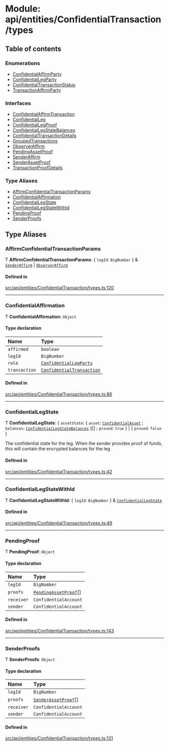# Module: api/entities/ConfidentialTransaction/types

## Table of contents

### Enumerations

- [ConfidentialAffirmParty](../wiki/api.entities.ConfidentialTransaction.types.ConfidentialAffirmParty)
- [ConfidentialLegParty](../wiki/api.entities.ConfidentialTransaction.types.ConfidentialLegParty)
- [ConfidentialTransactionStatus](../wiki/api.entities.ConfidentialTransaction.types.ConfidentialTransactionStatus)
- [TransactionAffirmParty](../wiki/api.entities.ConfidentialTransaction.types.TransactionAffirmParty)

### Interfaces

- [ConfidentialAffirmTransaction](../wiki/api.entities.ConfidentialTransaction.types.ConfidentialAffirmTransaction)
- [ConfidentialLeg](../wiki/api.entities.ConfidentialTransaction.types.ConfidentialLeg)
- [ConfidentialLegProof](../wiki/api.entities.ConfidentialTransaction.types.ConfidentialLegProof)
- [ConfidentialLegStateBalances](../wiki/api.entities.ConfidentialTransaction.types.ConfidentialLegStateBalances)
- [ConfidentialTransactionDetails](../wiki/api.entities.ConfidentialTransaction.types.ConfidentialTransactionDetails)
- [GroupedTransactions](../wiki/api.entities.ConfidentialTransaction.types.GroupedTransactions)
- [ObserverAffirm](../wiki/api.entities.ConfidentialTransaction.types.ObserverAffirm)
- [PendingAssetProof](../wiki/api.entities.ConfidentialTransaction.types.PendingAssetProof)
- [SenderAffirm](../wiki/api.entities.ConfidentialTransaction.types.SenderAffirm)
- [SenderAssetProof](../wiki/api.entities.ConfidentialTransaction.types.SenderAssetProof)
- [TransactionProofDetails](../wiki/api.entities.ConfidentialTransaction.types.TransactionProofDetails)

### Type Aliases

- [AffirmConfidentialTransactionParams](../wiki/api.entities.ConfidentialTransaction.types#affirmconfidentialtransactionparams)
- [ConfidentialAffirmation](../wiki/api.entities.ConfidentialTransaction.types#confidentialaffirmation)
- [ConfidentialLegState](../wiki/api.entities.ConfidentialTransaction.types#confidentiallegstate)
- [ConfidentialLegStateWithId](../wiki/api.entities.ConfidentialTransaction.types#confidentiallegstatewithid)
- [PendingProof](../wiki/api.entities.ConfidentialTransaction.types#pendingproof)
- [SenderProofs](../wiki/api.entities.ConfidentialTransaction.types#senderproofs)

## Type Aliases

### AffirmConfidentialTransactionParams

Ƭ **AffirmConfidentialTransactionParams**: { `legId`: `BigNumber`  } & [`SenderAffirm`](../wiki/api.entities.ConfidentialTransaction.types.SenderAffirm) \| [`ObserverAffirm`](../wiki/api.entities.ConfidentialTransaction.types.ObserverAffirm)

#### Defined in

[src/api/entities/ConfidentialTransaction/types.ts:120](https://github.com/PolymeshAssociation/polymesh-private-sdk/blob/297c67ce/src/api/entities/ConfidentialTransaction/types.ts#L120)

___

### ConfidentialAffirmation

Ƭ **ConfidentialAffirmation**: `Object`

#### Type declaration

| Name | Type |
| :------ | :------ |
| `affirmed` | `boolean` |
| `legId` | `BigNumber` |
| `role` | [`ConfidentialLegParty`](../wiki/api.entities.ConfidentialTransaction.types.ConfidentialLegParty) |
| `transaction` | [`ConfidentialTransaction`](../wiki/api.entities.ConfidentialTransaction.ConfidentialTransaction) |

#### Defined in

[src/api/entities/ConfidentialTransaction/types.ts:86](https://github.com/PolymeshAssociation/polymesh-private-sdk/blob/297c67ce/src/api/entities/ConfidentialTransaction/types.ts#L86)

___

### ConfidentialLegState

Ƭ **ConfidentialLegState**: { `assetState`: { `asset`: [`ConfidentialAsset`](../wiki/api.entities.ConfidentialAsset.ConfidentialAsset) ; `balances`: [`ConfidentialLegStateBalances`](../wiki/api.entities.ConfidentialTransaction.types.ConfidentialLegStateBalances)  }[] ; `proved`: ``true``  } \| { `proved`: ``false``  }

The confidential state for the leg. When the sender provides proof of funds, this will contain the encrypted balances for the leg

#### Defined in

[src/api/entities/ConfidentialTransaction/types.ts:42](https://github.com/PolymeshAssociation/polymesh-private-sdk/blob/297c67ce/src/api/entities/ConfidentialTransaction/types.ts#L42)

___

### ConfidentialLegStateWithId

Ƭ **ConfidentialLegStateWithId**: { `legId`: `BigNumber`  } & [`ConfidentialLegState`](../wiki/api.entities.ConfidentialTransaction.types#confidentiallegstate)

#### Defined in

[src/api/entities/ConfidentialTransaction/types.ts:49](https://github.com/PolymeshAssociation/polymesh-private-sdk/blob/297c67ce/src/api/entities/ConfidentialTransaction/types.ts#L49)

___

### PendingProof

Ƭ **PendingProof**: `Object`

#### Type declaration

| Name | Type |
| :------ | :------ |
| `legId` | `BigNumber` |
| `proofs` | [`PendingAssetProof`](../wiki/api.entities.ConfidentialTransaction.types.PendingAssetProof)[] |
| `receiver` | `ConfidentialAccount` |
| `sender` | `ConfidentialAccount` |

#### Defined in

[src/api/entities/ConfidentialTransaction/types.ts:143](https://github.com/PolymeshAssociation/polymesh-private-sdk/blob/297c67ce/src/api/entities/ConfidentialTransaction/types.ts#L143)

___

### SenderProofs

Ƭ **SenderProofs**: `Object`

#### Type declaration

| Name | Type |
| :------ | :------ |
| `legId` | `BigNumber` |
| `proofs` | [`SenderAssetProof`](../wiki/api.entities.ConfidentialTransaction.types.SenderAssetProof)[] |
| `receiver` | `ConfidentialAccount` |
| `sender` | `ConfidentialAccount` |

#### Defined in

[src/api/entities/ConfidentialTransaction/types.ts:131](https://github.com/PolymeshAssociation/polymesh-private-sdk/blob/297c67ce/src/api/entities/ConfidentialTransaction/types.ts#L131)
